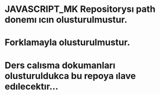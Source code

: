 # JAVASCRIPT_MK Repositorysı path donemı ıcın olusturulmustur. 
# Forklamayla olusturulmustur. 
# Ders calısma dokumanları olusturuldukca bu repoya ılave edılecektır...
